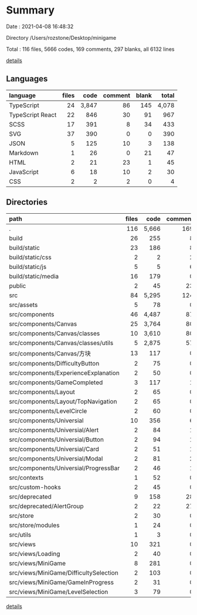 # Summary

Date : 2021-04-08 16:48:32

Directory /Users/rozstone/Desktop/minigame

Total : 116 files,  5666 codes, 169 comments, 297 blanks, all 6132 lines

[details](details.md)

## Languages
| language | files | code | comment | blank | total |
| :--- | ---: | ---: | ---: | ---: | ---: |
| TypeScript | 24 | 3,847 | 86 | 145 | 4,078 |
| TypeScript React | 22 | 846 | 30 | 91 | 967 |
| SCSS | 17 | 391 | 8 | 34 | 433 |
| SVG | 37 | 390 | 0 | 0 | 390 |
| JSON | 5 | 125 | 10 | 3 | 138 |
| Markdown | 1 | 26 | 0 | 21 | 47 |
| HTML | 2 | 21 | 23 | 1 | 45 |
| JavaScript | 6 | 18 | 10 | 2 | 30 |
| CSS | 2 | 2 | 2 | 0 | 4 |

## Directories
| path | files | code | comment | blank | total |
| :--- | ---: | ---: | ---: | ---: | ---: |
| . | 116 | 5,666 | 169 | 297 | 6,132 |
| build | 26 | 255 | 8 | 1 | 264 |
| build/static | 23 | 186 | 8 | 0 | 194 |
| build/static/css | 2 | 2 | 2 | 0 | 4 |
| build/static/js | 5 | 5 | 6 | 0 | 11 |
| build/static/media | 16 | 179 | 0 | 0 | 179 |
| public | 2 | 45 | 23 | 2 | 70 |
| src | 84 | 5,295 | 124 | 270 | 5,689 |
| src/assets | 5 | 78 | 0 | 0 | 78 |
| src/components | 46 | 4,487 | 87 | 168 | 4,742 |
| src/components/Canvas | 25 | 3,764 | 80 | 100 | 3,944 |
| src/components/Canvas/classes | 10 | 3,610 | 80 | 95 | 3,785 |
| src/components/Canvas/classes/utils | 5 | 2,875 | 57 | 36 | 2,968 |
| src/components/Canvas/方块 | 13 | 117 | 0 | 0 | 117 |
| src/components/DifficultyButton | 2 | 75 | 0 | 7 | 82 |
| src/components/ExperienceExplanation | 2 | 50 | 0 | 6 | 56 |
| src/components/GameCompleted | 3 | 117 | 1 | 8 | 126 |
| src/components/Layout | 2 | 65 | 0 | 4 | 69 |
| src/components/Layout/TopNavigation | 2 | 65 | 0 | 4 | 69 |
| src/components/LevelCircle | 2 | 60 | 0 | 4 | 64 |
| src/components/Universial | 10 | 356 | 6 | 39 | 401 |
| src/components/Universial/Alert | 2 | 84 | 1 | 8 | 93 |
| src/components/Universial/Button | 2 | 94 | 1 | 9 | 104 |
| src/components/Universial/Card | 2 | 51 | 1 | 10 | 62 |
| src/components/Universial/Modal | 2 | 81 | 2 | 7 | 90 |
| src/components/Universial/ProgressBar | 2 | 46 | 1 | 5 | 52 |
| src/contexts | 1 | 52 | 0 | 7 | 59 |
| src/custom-hooks | 2 | 45 | 0 | 8 | 53 |
| src/deprecated | 9 | 158 | 28 | 19 | 205 |
| src/deprecated/AlertGroup | 2 | 22 | 27 | 5 | 54 |
| src/store | 2 | 30 | 0 | 12 | 42 |
| src/store/modules | 1 | 24 | 0 | 7 | 31 |
| src/utils | 1 | 3 | 0 | 1 | 4 |
| src/views | 10 | 321 | 0 | 33 | 354 |
| src/views/Loading | 2 | 40 | 0 | 5 | 45 |
| src/views/MiniGame | 8 | 281 | 0 | 28 | 309 |
| src/views/MiniGame/DifficultySelection | 2 | 103 | 0 | 9 | 112 |
| src/views/MiniGame/GameInProgress | 2 | 31 | 0 | 4 | 35 |
| src/views/MiniGame/LevelSelection | 3 | 79 | 0 | 8 | 87 |

[details](details.md)